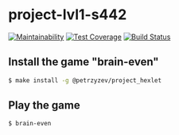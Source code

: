 # project-lvl1-s442
[![Maintainability](https://api.codeclimate.com/v1/badges/aa2ab9b32112a0d76d6e/maintainability)](https://codeclimate.com/github/petrzyzev/project-lvl1-s442/maintainability)
[![Test Coverage](https://api.codeclimate.com/v1/badges/aa2ab9b32112a0d76d6e/test_coverage)](https://codeclimate.com/github/petrzyzev/project-lvl1-s442/test_coverage)
[![Build Status](https://travis-ci.org/petrzyzev/project-lvl1-s442.svg?branch=master)](https://travis-ci.org/petrzyzev/project-lvl1-s442)
## Install the game "brain-even"

```sh
$ make install -g @petrzyzev/project_hexlet
```
## Play the game
```sh
$ brain-even
```

